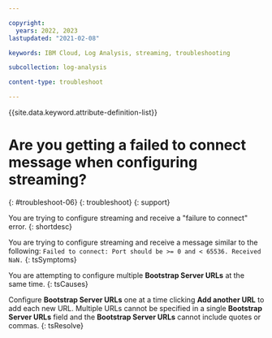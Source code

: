 ```yaml
---

copyright:
  years: 2022, 2023
lastupdated: "2021-02-08"

keywords: IBM Cloud, Log Analysis, streaming, troubleshooting

subcollection: log-analysis

content-type: troubleshoot

---
```


{{site.data.keyword.attribute-definition-list}}

# Are you getting a failed to connect message when configuring streaming?
{: #troubleshoot-06}
{: troubleshoot}
{: support}

You are trying to configure streaming and receive a "failure to connect" error.
{: shortdesc}

You are trying to configure streaming and receive a message similar to the following: `Failed to connect: Port should be >= 0 and < 65536. Received NaN.`
{: tsSymptoms}

You are attempting to configure multiple **Bootstrap Server URLs** at the same time.
{: tsCauses}

Configure **Bootstrap Server URLs** one at a time clicking **Add another URL** to add each new URL.  Multiple URLs cannot be specified in a single **Bootstrap Server URLs** field and the **Bootstrap Server URLs** cannot include quotes or commas.
{: tsResolve}
